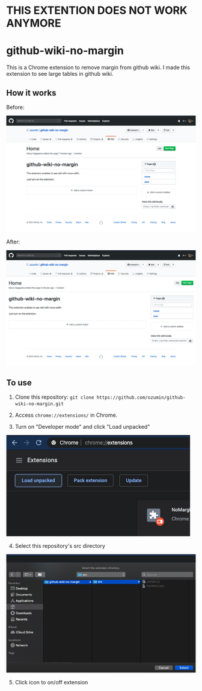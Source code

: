# THIS EXTENTION DOES NOT WORK ANYMORE

# github-wiki-no-margin
This is a Chrome extension to remove margin from github wiki.
I made this extension to see large tables in github wiki.

## How it works
Before:

![](https://github.com/ozumin/github-wiki-no-margin/blob/master/.images/wiki1.png)

After:

![](https://github.com/ozumin/github-wiki-no-margin/blob/master/.images/wiki2.png)

## To use
1. Clone this repository: `git clone https://github.com/ozumin/github-wiki-no-margin.git`
1. Access `chrome://extensions/` in Chrome.

2. Turn on "Developer mode" and click "Load unpacked"

![](https://github.com/ozumin/github-wiki-no-margin/blob/master/.images/extension1.png)

4. Select this repository's src directory

![](https://github.com/ozumin/github-wiki-no-margin/blob/master/.images/extension2.png)

5. Click icon to on/off extension
